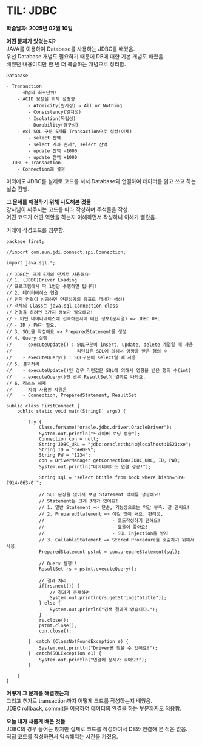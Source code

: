 # TIL: JDBC
**학습날짜: 2025년 02월 10일**

**어떤 문제가 있었는지?**  
JAVA를 이용하여 Database를 사용하는 JDBC를 배웠음.  
우선 Database 개념도 필요하기 때문에 DB에 대한 기본 개념도 배웠음.  
배웠던 내용이지만 한 번 더 복습하는 개념으로 정리함.  

```
Database

- Transaction
    - 작업의 최소단위!
    - ACID 보장을 위해 설정함
        - Atomicity(원자성) ⇒ All or Nothing
        - Consistency(일치성)
        - Isolation(독립성)
        - Durability(영구성)
    - ex) SQL 구문 5개를 Transaction으로 설정(이체)
        - select 잔액
        - select 계좌 존재?, select 잔액
        - update 잔액 -1000
        - update 잔액 +1000
- JDBC + Transaction
    - Connection에 설정
```

이외에도 JDBC를 실제로 코드를 쳐서 Database와 연결하여 데이터를 읽고 쓰고 하는 실습 진행.  


**그 문제를 해결하기 위해 시도해본 것들**  
강사님이 써주시는 코드를 따라 작성하며 주석들을 작성.  
어떤 코드가 어떤 역할을 하는지 이해하면서 작성하니 이해가 빨랐음.  

아래에 작성코드를 첨부함.  
```
package first;

//import com.sun.jdi.connect.spi.Connection;

import java.sql.*;

// JDBC는 크게 6개의 단계로 사용해요!
// 1. (JDBC)Driver Loading
// 프로그램에서 딱 1번만 수행하면 됩니다!
// 2. 데이터베이스 연결
// 만약 연결이 성공하면 연결성공의 증표로 객체가 생성!
// 객체의 Class는 java.sql.Connection class
// 연결을 하려면 3가지 정보가 필요해요!
// - 어떤 데이터베이스에 접속하는지에 대한 정보(문자열) => JDBC URL
// - ID / PW가 필요.
// 3. SQL을 작성해요 => PreparedStatement를 생성
// 4. Query 실행
//    - executeUpdate() : SQL구문이 insert, update, delete 계열일 때 사용
//                        리턴값은 SQL에 의해서 영향을 받은 행의 수
//    - executeQuery() : SQL구문이 select일 때 사용
// 5. 결과처리
//    - executeUpdate()인 경우 리턴값은 SQL에 의해서 영향을 받은 행의 수(int)
//    - executeQuery()인 경우 ResultSet이 결과로 나와요.
// 6. 리소스 해제
//    - 지금 사용된 자원은
//    - Connection, PreparedStatement, ResultSet

public class FirstConnect {
    public static void main(String[] args) {

        try {
            Class.forName("oracle.jdbc.driver.OracleDriver");
            System.out.println("드라이버 로딩 성송");
            Connection con = null;
            String JDBC_URL = "jdbc:oracle:thin:@localhost:1521:xe";
            String ID = "C##DEV";
            String PW = "1234";
            con = DriverManager.getConnection(JDBC_URL, ID, PW);
            System.out.println("데이터베이스 연결 성공!");

            String sql = "select btitle from book where bisbn='89-7914-063-0'";

            // SQL 문장을 얹어서 보낼 Statement 객체를 생성해요!
            // Statement는 크게 3개가 있어요!
            // 1. 일반 Statement => 단순, 기능상으로는 약간 부족. 잘 안써요!
            // 2. PreparedStatement => 이걸 많이 써요. 편리성,
            //                         - 코드작성하기 편해요!
            //                         - 효율이 좋아요!
            //                         - SQL Injection을 방지
            // 3. CallableStatement => Stored Procedure를 호출하기 위해서 사용.
            PreparedStatement pstmt = con.prepareStatement(sql);

            // Query 실행!!
            ResultSet rs = pstmt.executeQuery();

            // 결과 처리
            if(rs.next()) {
                // 결과가 존재하면
                System.out.println(rs.getString("btitle"));
            } else {
                System.out.println("검색 결과가 없습니다.");
            }
            rs.close();
            pstmt.close();
            con.close();

        }  catch (ClassNotFoundException e) {
            System.out.println("Driver를 찾을 수 없어요!");
        }  catch(SQLException e1) {
            System.out.println("연결에 문제가 있어요!");
        }

    }
}

```



**어떻게 그 문제를 해결했는지**  
그리고 추가로 transaction까지 어떻게 코드를 작성하는지 배웠음.  
JDBC rollback, commit을 이용하여 데이터의 완결을 하는 부분까지도 적용함.  


**오늘 내가 새롭게 배운 것들**  
JDBC의 경우 들어는 봤지만 실제로 코드를 작성하여서 DB와 연결해 본 적은 없음.  
직접 코드를 작성하면서 익숙해지는 시간을 가졌음.  
